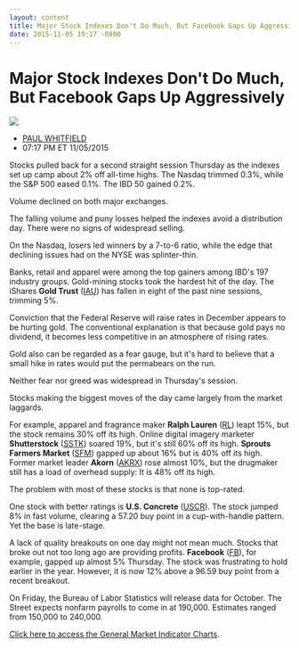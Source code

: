 ```yaml
---
layout: content
title: Major Stock Indexes Don't Do Much, But Facebook Gaps Up Aggressively
date: 2015-11-05 19:17 -0800
---
```



Major Stock Indexes Don't Do Much, But Facebook Gaps Up Aggressively
=====================================================================


![](https://www.investors.com/wp-content/uploads/ibd-migrated-images/MPv_151106_153506015_18933.png)

* [PAUL WHITFIELD](https://www.investors.com/author/whitfieldp/ "Posts by PAUL WHITFIELD")
* 07:17 PM ET 11/05/2015




  

Stocks pulled back for a second straight session Thursday as the indexes set up camp about 2% off all-time highs. The Nasdaq trimmed 0.3%, while the S&P 500 eased 0.1%. The IBD 50 gained 0.2%.

  

Volume declined on both major exchanges.

  

The falling volume and puny losses helped the indexes avoid a distribution day. There were no signs of widespread selling.

  

On the Nasdaq, losers led winners by a 7-to-6 ratio, while the edge that declining issues had on the NYSE was splinter-thin.

  

Banks, retail and apparel were among the top gainers among IBD's 197 industry groups. Gold-mining stocks took the hardest hit of the day. The iShares **Gold Trust** ([IAU](https://research.investors.com/quote.aspx?symbol=IAU)) has fallen in eight of the past nine sessions, trimming 5%.

  

Conviction that the Federal Reserve will raise rates in December appears to be hurting gold. The conventional explanation is that because gold pays no dividend, it becomes less competitive in an atmosphere of rising rates.

  

Gold also can be regarded as a fear gauge, but it's hard to believe that a small hike in rates would put the permabears on the run.

  

Neither fear nor greed was widespread in Thursday's session.

  

Stocks making the biggest moves of the day came largely from the market laggards.

  

For example, apparel and fragrance maker **Ralph Lauren** ([RL](https://research.investors.com/quote.aspx?symbol=RL)) leapt 15%, but the stock remains 30% off its high. Online digital imagery marketer **Shutterstock** ([SSTK](https://research.investors.com/quote.aspx?symbol=SSTK)) soared 19%, but it's still 60% off its high. **Sprouts Farmers Market** ([SFM](https://research.investors.com/quote.aspx?symbol=SFM)) gapped up about 16% but is 40% off its high. Former market leader **Akorn** ([AKRX](https://research.investors.com/quote.aspx?symbol=AKRX)) rose almost 10%, but the drugmaker still has a load of overhead supply: It is 48% off its high.

  

The problem with most of these stocks is that none is top-rated.

  

One stock with better ratings is **U.S. Concrete** ([USCR](https://research.investors.com/quote.aspx?symbol=USCR)). The stock jumped 8% in fast volume, clearing a 57.20 buy point in a cup-with-handle pattern. Yet the base is late-stage.

  

A lack of quality breakouts on one day might not mean much. Stocks that broke out not too long ago are providing profits. **Facebook** ([FB](https://research.investors.com/quote.aspx?symbol=FB)), for example, gapped up almost 5% Thursday. The stock was frustrating to hold earlier in the year. However, it is now 12% above a 96.59 buy point from a recent breakout.

  

On Friday, the Bureau of Labor Statistics will release data for October. The Street expects nonfarm payrolls to come in at 190,000. Estimates ranged from 150,000 to 240,000.

  

[Click here to access the General Market Indicator Charts](https://www.investors.com/pdf/GMI_110615.pdf).




